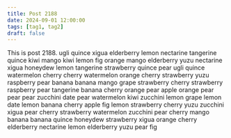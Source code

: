 ```yaml
---
title: Post 2188
date: 2024-09-01 12:00:00
tags: [tag1, tag2]
draft: false
---
```

This is post 2188.
ugli
quince
xigua
elderberry
lemon
nectarine
tangerine
quince
kiwi
mango
kiwi
lemon
fig
orange
mango
elderberry
yuzu
nectarine
xigua
honeydew
lemon
tangerine
strawberry
quince
pear
ugli
quince
watermelon
cherry
cherry
watermelon
orange
cherry
strawberry
yuzu
raspberry
pear
banana
banana
mango
grape
strawberry
cherry
strawberry
raspberry
pear
tangerine
banana
cherry
orange
pear
apple
orange
pear
pear
pear
zucchini
date
pear
watermelon
kiwi
zucchini
lemon
grape
lemon
date
lemon
banana
cherry
apple
fig
lemon
strawberry
cherry
yuzu
zucchini
xigua
pear
cherry
strawberry
watermelon
zucchini
pear
cherry
mango
banana
banana
quince
honeydew
strawberry
xigua
orange
cherry
elderberry
nectarine
lemon
elderberry
yuzu
pear
fig
